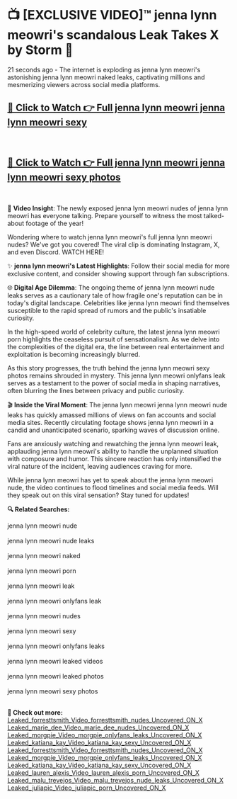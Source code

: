 # 📺 [EXCLUSIVE VIDEO]™ jenna lynn meowri's scandalous Leak Takes X by Storm 🚀

21 seconds ago - The internet is exploding as jenna lynn meowri's astonishing jenna lynn meowri naked leaks, captivating millions and mesmerizing viewers across social media platforms.

<h2><a href="https://github-6l9.pages.dev/link1">🔗 Click to Watch 👉 Full jenna lynn meowri jenna lynn meowri sexy</a></h2><br>
<h2><a href="https://github-6l9.pages.dev/link2">🔗 Click to Watch 👉 Full jenna lynn meowri jenna lynn meowri sexy photos</a></h2><br>

🎥 **Video Insight**: The newly exposed jenna lynn meowri nudes of jenna lynn meowri has everyone talking. Prepare yourself to witness the most talked-about footage of the year!

Wondering where to watch jenna lynn meowri's full jenna lynn meowri nudes? We've got you covered! The viral clip is dominating Instagram, X, and even Discord. WATCH HERE!

✨ **jenna lynn meowri's Latest Highlights**: Follow their social media for more exclusive content, and consider showing support through fan subscriptions.

🌐 **Digital Age Dilemma**: The ongoing theme of jenna lynn meowri nude leaks serves as a cautionary tale of how fragile one's reputation can be in today's digital landscape. Celebrities like jenna lynn meowri find themselves susceptible to the rapid spread of rumors and the public's insatiable curiosity.

In the high-speed world of celebrity culture, the latest jenna lynn meowri porn highlights the ceaseless pursuit of sensationalism. As we delve into the complexities of the digital era, the line between real entertainment and exploitation is becoming increasingly blurred.

As this story progresses, the truth behind the jenna lynn meowri sexy photos remains shrouded in mystery. This jenna lynn meowri onlyfans leak serves as a testament to the power of social media in shaping narratives, often blurring the lines between privacy and public curiosity.

🎬 **Inside the Viral Moment**: The jenna lynn meowri jenna lynn meowri nude leaks has quickly amassed millions of views on fan accounts and social media sites. Recently circulating footage shows jenna lynn meowri in a candid and unanticipated scenario, sparking waves of discussion online.

Fans are anxiously watching and rewatching the jenna lynn meowri leak, applauding jenna lynn meowri's ability to handle the unplanned situation with composure and humor. This sincere reaction has only intensified the viral nature of the incident, leaving audiences craving for more.

While jenna lynn meowri has yet to speak about the jenna lynn meowri nude, the video continues to flood timelines and social media feeds. Will they speak out on this viral sensation? Stay tuned for updates!

<strong>🔍 Related Searches:</strong>

jenna lynn meowri nude
<br><br>
jenna lynn meowri nude leaks
<br><br>
jenna lynn meowri naked
<br><br>
jenna lynn meowri porn
<br><br>
jenna lynn meowri leak
<br><br>
jenna lynn meowri onlyfans leak
<br><br>
jenna lynn meowri nudes
<br><br>
jenna lynn meowri sexy
<br><br>
jenna lynn meowri onlyfans leaks
<br><br>
jenna lynn meowri leaked videos
<br><br>
jenna lynn meowri leaked photos
<br><br>
jenna lynn meowri sexy photos
<br><br>



<strong>🔗 Check out more:</strong><br>
<a href="./Leaked_forresttsmith_Video_forresttsmith_nudes_Uncovered_ON_X.md">Leaked_forresttsmith_Video_forresttsmith_nudes_Uncovered_ON_X</a><br>
<a href="./Leaked_marie_dee_Video_marie_dee_nudes_Uncovered_ON_X.md">Leaked_marie_dee_Video_marie_dee_nudes_Uncovered_ON_X</a><br>
<a href="./Leaked_morgpie_Video_morgpie_onlyfans_leaks_Uncovered_ON_X.md">Leaked_morgpie_Video_morgpie_onlyfans_leaks_Uncovered_ON_X</a><br>
<a href="./Leaked_katiana_kay_Video_katiana_kay_sexy_Uncovered_ON_X.md">Leaked_katiana_kay_Video_katiana_kay_sexy_Uncovered_ON_X</a><br>
<a href="./Leaked_forresttsmith_Video_forresttsmith_nudes_Uncovered_ON_X.md">Leaked_forresttsmith_Video_forresttsmith_nudes_Uncovered_ON_X</a><br>
<a href="./Leaked_morgpie_Video_morgpie_onlyfans_leaks_Uncovered_ON_X.md">Leaked_morgpie_Video_morgpie_onlyfans_leaks_Uncovered_ON_X</a><br>
<a href="./Leaked_katiana_kay_Video_katiana_kay_sexy_Uncovered_ON_X.md">Leaked_katiana_kay_Video_katiana_kay_sexy_Uncovered_ON_X</a><br>
<a href="./Leaked_lauren_alexis_Video_lauren_alexis_porn_Uncovered_ON_X.md">Leaked_lauren_alexis_Video_lauren_alexis_porn_Uncovered_ON_X</a><br>
<a href="./Leaked_malu_trevejos_Video_malu_trevejos_nude_leaks_Uncovered_ON_X.md">Leaked_malu_trevejos_Video_malu_trevejos_nude_leaks_Uncovered_ON_X</a><br>
<a href="./Leaked_juliapic_Video_juliapic_porn_Uncovered_ON_X.md">Leaked_juliapic_Video_juliapic_porn_Uncovered_ON_X</a><br>
